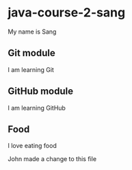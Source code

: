 # java-course-2-sang

My name is Sang

## Git module

I am learning Git

## GitHub module

I am learning GitHub

## Food

I love eating food

John made a change to this file

